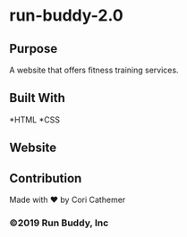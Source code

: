 # run-buddy-2.0

## Purpose
A website that offers fitness training services. 

## Built With 
*HTML
*CSS

## Website 


## Contribution 
Made with ❤️ by Cori Cathemer

### ©️2019 Run Buddy, Inc
